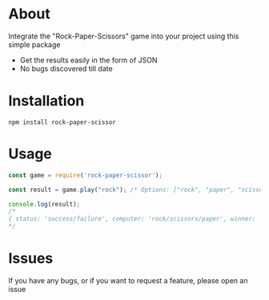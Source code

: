 # About
Integrate the "Rock-Paper-Scissors" game into your project using this simple package
* Get the results easily in the form of JSON
* No bugs discovered till date

# Installation
```sh-session
npm install rock-paper-scissor
```
# Usage
```javascript
const game = require('rock-paper-scissor');

const result = game.play("rock"); /* Options: ["rock", "paper", "scissors"] */

console.log(result);
/*
{ status: 'success/failure', computer: 'rock/scissors/paper', winner: 'player/computer' }
*/
```

# Issues
If you have any bugs, or if you want to request a feature, please open an issue